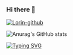 ### Hi there 👋

<!--
**hdc1997/hdc1997** is a ✨ _special_ ✨ repository because its `README.md` (this file) appears on your GitHub profile.

Here are some ideas to get you started:

- 🔭 I’m currently working on ...
- 🌱 I’m currently learning ...
- 👯 I’m looking to collaborate on ...
- 🤔 I’m looking for help with ...
- 💬 Ask me about ...
- 📫 How to reach me: ...
- 😄 Pronouns: ...
- ⚡ Fun fact: ...
-->

[![Lorin-github](https://github-readme-stats.vercel.app/api?username=hdc1997)](https://github.com/anuraghazra/github-readme-stats)

![Anurag's GitHub stats](https://github-readme-stats.vercel.app/api?username=hdc1997&hide=python,prs)


[![Typing SVG](https://readme-typing-svg.demolab.com/?lines=First+line+of+text;Second+line+of+text)](https://git.io/typing-svg)

